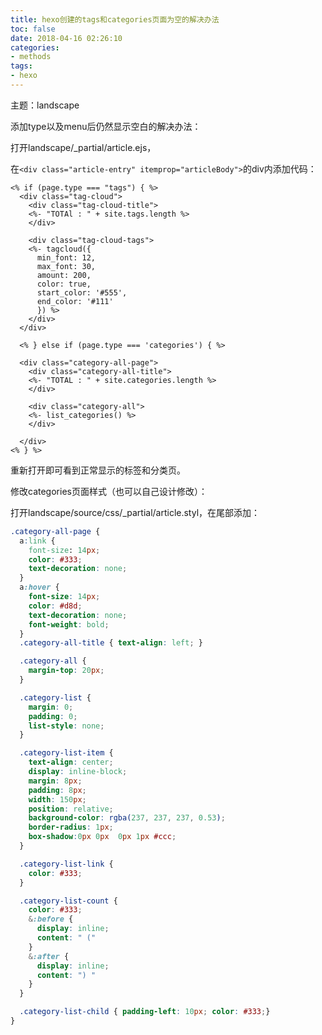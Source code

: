```yaml
---
title: hexo创建的tags和categories页面为空的解决办法
toc: false
date: 2018-04-16 02:26:10
categories:
- methods
tags:
- hexo
---
```




主题：landscape

添加type以及menu后仍然显示空白的解决办法：

打开landscape/_partial/article.ejs，

在`<div class="article-entry" itemprop="articleBody">`的div内添加代码：

<!-- more -->

```ejs
<% if (page.type === "tags") { %>
  <div class="tag-cloud">
    <div class="tag-cloud-title">
    <%- "TOTAl : " + site.tags.length %>
    </div>

    <div class="tag-cloud-tags">
    <%- tagcloud({
      min_font: 12,
      max_font: 30,
      amount: 200,
      color: true,
      start_color: '#555',
      end_color: '#111'
      }) %>
    </div>
  </div>

  <% } else if (page.type === 'categories') { %>

  <div class="category-all-page">
    <div class="category-all-title">
    <%- "TOTAL : " + site.categories.length %>
    </div>

    <div class="category-all">
    <%- list_categories() %>
    </div>

  </div>
<% } %>
```

重新打开即可看到正常显示的标签和分类页。



修改categories页面样式（也可以自己设计修改）：

打开landscape/source/css/_partial/article.styl，在尾部添加：

```css
.category-all-page {
  a:link {
    font-size: 14px;
    color: #333;
    text-decoration: none;
  }
  a:hover {
    font-size: 14px;
    color: #d8d;
    text-decoration: none;
    font-weight: bold;
  }
  .category-all-title { text-align: left; }

  .category-all { 
    margin-top: 20px; 
  }

  .category-list {
    margin: 0;
    padding: 0;
    list-style: none;
  }

  .category-list-item { 
    text-align: center;
    display: inline-block;
    margin: 8px; 
    padding: 8px;
    width: 150px;
    position: relative;
    background-color: rgba(237, 237, 237, 0.53);
    border-radius: 1px;
    box-shadow:0px 0px  0px 1px #ccc;
  }

  .category-list-link {
  	color: #333;
  }

  .category-list-count {
    color: #333;
    &:before {
      display: inline;
      content: " ("
    }
    &:after {
      display: inline;
      content: ") "
    }
  }

  .category-list-child { padding-left: 10px; color: #333;}
}


```

